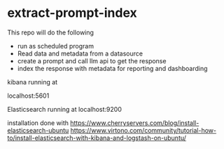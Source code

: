 # extract-prompt-index
This repo will do the following
- run as scheduled program
- Read data and metadata from a datasource 
- create a prompt and call llm api to get the response
- index the response with metadata for reporting and dashboarding



kibana running at 

localhost:5601

Elasticsearch running at 
localhost:9200

installation done with
https://www.cherryservers.com/blog/install-elasticsearch-ubuntu
https://www.virtono.com/community/tutorial-how-to/install-elasticsearch-with-kibana-and-logstash-on-ubuntu/